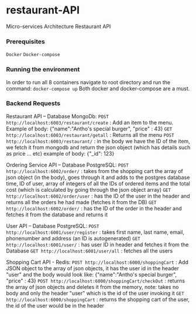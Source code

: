 # restaurant-API
Micro-services Architecture Restaurant API

### Prerequisites

`Docker`
`Docker-compose`

### Running the environment

In order to run all 8 containers navigate to root directory
and run the command:
`docker-compose up`
Both docker and docker-compose are a must.

### Backend Requests
Restaurant API – Database MongoDb:
`POST http://localhost:6003/restaurant/create` : Add an item to the menu. Example of body: {"name":"Antho's special burger", "price" : 43}
`GET http://localhost:6003/restaurant/getall` : Returns all the menu 
`POST http://localhost:6003/restaurant/` : in the body we have the ID of the item, we fetch it from mongodb and return the json object (which has details such as price … etc) example of body: {"_id": 123}

Ordering Service API – Database PostgreSQL:
`POST http://localhost:6002/order/` : takes from the shopping cart the array of json object (in the body), goes through it and adds to the postgres database time, ID of user, array of integers of all the IDs of ordered items and the total cost (which is calculated by going through the json object array) 
`GET http://localhost:6002/order/user` : has the ID of the user in the header and returns all the orders he had made (fetches it from the DB)
`GET http://localhost:6002/order/` : has the ID of the order in the header and fetches it from the database and returns it

User API – Database PostgreSQL: 
`POST http://localhost:6001/user/register` : takes first name, last name, email, phonenumber and address (an ID is autogenerated)
`GET http://localhost:6001/user/` : has user ID in header and fetches it from the Database
`GET http://localhost:6001/user/all` : fetches all the users

Shopping Cart API - Redis: 
`POST http://localhost:6000/shoppingCart` : Add JSON object to the array of json objects, it has the user id in the header "user" and the body would look like: {"name":"Antho's special burger", "price" : 43}
`POST http://localhost:6000/shoppingCart/checkOut` : returns the array of json objects and deletes it from the memory, note: takes no body and only the header "user" which is the id of the user invoking it
`GET http://localhost:6000/shoppingCart` : returns the shopping cart of the user, the id of the user would be in the header
